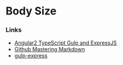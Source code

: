 # Body Size
### Links
* [Angular2 TypeScript Gulp and ExpressJS](http://blog.edenmsg.com/angular2-typescript-gulp-and-expressjs/)
* [Github Mastering Markdown](https://guides.github.com/features/mastering-markdown/)
* [gulp-express](https://www.npmjs.com/package/gulp-express)
